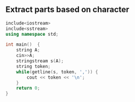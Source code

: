 ## Extract parts based on character
```cpp
include<iostream>
include<sstream>
using namespace std;

int main()  {
    string A;
    cin>>A;
    stringstream s(A);
    string token;
    while(getline(s, token, ',')) {
        cout << token << '\n';
    }
    return 0;
}
```